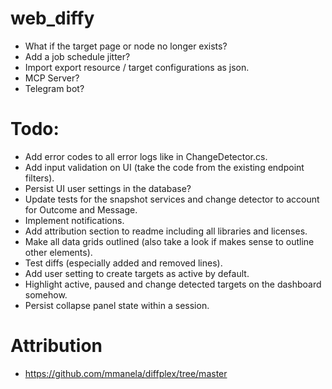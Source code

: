 # web_diffy

- What if the target page or node no longer exists?
- Add a job schedule jitter?
- Import export resource / target configurations as json.
- MCP Server?
- Telegram bot?

# Todo:

- Add error codes to all error logs like in ChangeDetector.cs.
- Add input validation on UI (take the code from the existing endpoint filters).
- Persist UI user settings in the database?
- Update tests for the snapshot services and change detector to account for Outcome and Message.
- Implement notifications.
- Add attribution section to readme including all libraries and licenses.
- Make all data grids outlined (also take a look if makes sense to outline other elements).
- Test diffs (especially added and removed lines).
- Add user setting to create targets as active by default. 
- Highlight active, paused and change detected targets on the dashboard somehow.
- Persist collapse panel state within a session.

# Attribution
- https://github.com/mmanela/diffplex/tree/master